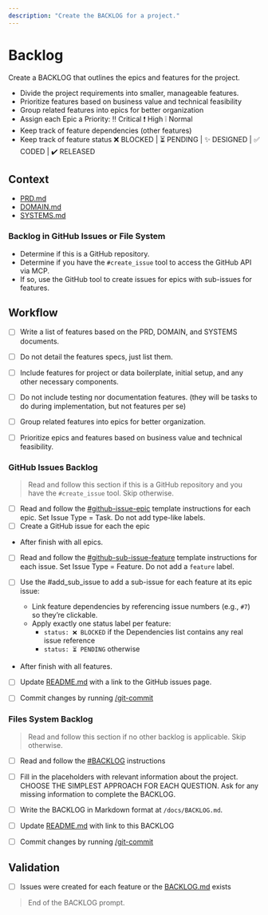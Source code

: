 ```yaml
---
description: "Create the BACKLOG for a project."
---
```


# Backlog

Create a BACKLOG that outlines the epics and features for the project.

- Divide the project requirements into smaller, manageable features.
- Prioritize features based on business value and technical feasibility
- Group related features into epics for better organization
- Assign each Epic a Priority: ‼️ Critical ❗ High ❕ Normal
- Keep track of feature dependencies (other features) 
- Keep track of feature status ❌ BLOCKED | ⏳ PENDING | ✨ DESIGNED | ✅ CODED | ✔️ RELEASED 

## Context

- [PRD.md](/docs/PRD.md)
- [DOMAIN.md](/docs/DOMAIN.md)
- [SYSTEMS.md](/docs/SYSTEMS.md)

### Backlog in GitHub Issues or File System

- Determine if this is a GitHub repository.
- Determine if you have the `#create_issue` tool to access the GitHub API via MCP.
- If so, use the GitHub tool to create issues for epics with sub-issues for features.

## Workflow

- [ ] Write a list of features based on the PRD, DOMAIN, and SYSTEMS documents.

- [ ] Do not detail the features specs, just list them.

- [ ] Include features for project or data boilerplate, initial setup, and any other necessary components.

- [ ] Do not include testing nor documentation features. (they will be tasks to do during implementation, but not features per se)

- [ ] Group related features into epics for better organization.

- [ ] Prioritize epics and features based on business value and technical feasibility.


### GitHub Issues Backlog

 > Read and follow this section if this is a GitHub repository and you have the `#create_issue` tool. Skip otherwise.

- [ ] Read and follow the [#github-issue-epic](../instructions/tpl-github-issue-epic.instructions.md) template instructions for each epic. Set Issue Type = Task. Do not add type-like labels.
- [ ] Create a GitHub issue for each the epic 

- After finish with all epics.

- [ ] Read and follow the [#github-sub-issue-feature](../instructions/tpl-github-sub-issue-feature.instructions.md) template instructions for each issue. Set Issue Type = Feature. Do not add a `feature` label.

-  [ ] Use the #add_sub_issue to add a sub-issue for each feature at its epic issue:
	 - Link feature dependencies by referencing issue numbers (e.g., `#7`) so they’re clickable.
	 - Apply exactly one status label per feature:
		 - `status: ❌ BLOCKED` if the Dependencies list contains any real issue reference
		 - `status: ⏳ PENDING` otherwise

- After finish with all features.

- [ ] Update [README.md](README.md) with a link to the GitHub issues page.

- [ ] Commit changes by running [/git-commit](git-commit.prompt.md)


### Files System Backlog

 > Read and follow this section if no other backlog is applicable. Skip otherwise.

- [ ] Read and follow the [#BACKLOG](../instructions/tpl-BACKLOG.instructions.md) instructions

- [ ] Fill in the placeholders with relevant information about the project. CHOOSE THE SIMPLEST APPROACH FOR EACH QUESTION. Ask for any missing information to complete the BACKLOG.

- [ ] Write the BACKLOG in Markdown format at `/docs/BACKLOG.md`.

- [ ] Update [README.md](README.md) with link to this BACKLOG

- [ ] Commit changes by running [/git-commit](git-commit.prompt.md)


## Validation

- [ ] Issues were created for each feature or the [BACKLOG.md](/docs/BACKLOG.md) exists

> End of the BACKLOG prompt.
